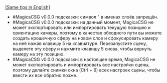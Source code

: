 [[Same tips in English]](https://github.com/procedural/magicacsg_tips/blob/main/README_EN.md)
* #MagicaCSG v0.0.0 подсказки: символ " в именах слоёв запрещён.
* #MagicaCSG v0.0.0 подсказки: на данный момент, MagicaCSG не может экспортировать или импортировать текущую позицию и ориентацию камеры, поэтому в качестве обходного пути вы можете создать крошечную сферу на новом слое и сфокусировать камеру на неё нажав клавишу 5 на клавиатуре. Перезапустите сцену, выделете эту сферу и нажмите клавишу 5 снова, чтобы вернуть камеру на эту позицию.
* #MagicaCSG v0.0.0 подсказки: в настоящее время, MagicaCSG не может экспортировать и импортировать все настройки сцены, поэтому делайте снимки окна (Ctrl + 6) всех настроек сцены, чтобы ввести их все обратно позже.
